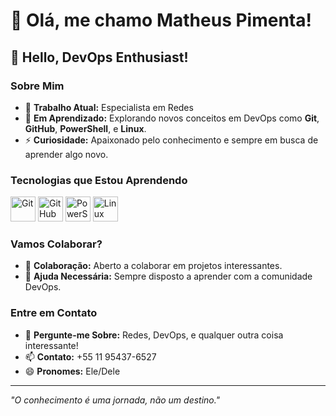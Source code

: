# 👋 Olá, me chamo Matheus Pimenta!

## 🌟 Hello, DevOps Enthusiast!

### Sobre Mim
- 🔭 **Trabalho Atual:** Especialista em Redes
- 🌱 **Em Aprendizado:** Explorando novos conceitos em DevOps como **Git**, **GitHub**, **PowerShell**, e **Linux**.
- ⚡ **Curiosidade:** Apaixonado pelo conhecimento e sempre em busca de aprender algo novo.

### Tecnologias que Estou Aprendendo
<p align="left">
  <img src="https://cdn.jsdelivr.net/gh/devicons/devicon/icons/git/git-original.svg" alt="Git" width="40" height="40"/>
  <img src="https://cdn.jsdelivr.net/gh/devicons/devicon/icons/github/github-original.svg" alt="GitHub" width="40" height="40"/>
  <img src="https://cdn.jsdelivr.net/gh/devicons/devicon/icons/powershell/powershell-plain.svg" alt="PowerShell" width="40" height="40"/>
  <img src="https://cdn.jsdelivr.net/gh/devicons/devicon/icons/linux/linux-plain.svg" alt="Linux" width="40" height="40"/>
</p>

### Vamos Colaborar?
- 👯 **Colaboração:** Aberto a colaborar em projetos interessantes.
- 🤔 **Ajuda Necessária:** Sempre disposto a aprender com a comunidade DevOps.

### Entre em Contato
- 💬 **Pergunte-me Sobre:** Redes, DevOps, e qualquer outra coisa interessante!
- 📫 **Contato:** +55 11 95437-6527
- 😄 **Pronomes:** Ele/Dele

---

*"O conhecimento é uma jornada, não um destino."*
